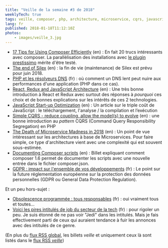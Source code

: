 ```yaml
---
title: "Veille de la semaine #3 de 2018"
weeklyTech: true
tags: veille, composer, php, architecture, microservice, cqrs, javascript, performances, react, redux, dns
lang: fr
published: 2018-01-18T11:12:10Z
photos:
    - images/veille_3.jpg
---
```

* [17 Tips for Using Composer Efficiently](https://blog.martinhujer.cz/17-tips-for-using-composer-efficiently/) (en)&nbsp;: En fait 20 trucs intéressants avec composer. La parallèlisation des installations avec [le plugin prestissimo](https://github.com/hirak/prestissimo) mérite d'être testé.
* [The end of Silex](http://symfony.com/blog/the-end-of-silex) (en)&nbsp;: la fin de vie (maintenance) de Silex est prévu pour juin 2018.
* [PHP et les résolveurs DNS](https://jolicode.com/blog/php-et-les-resolveurs-dns) (fr)&nbsp;: où comment un DNS lent peut nuire aux performances d'une application (PHP dans ce cas).
* [React, Redux and JavaScript Architecture](https://jrsinclair.com/articles/2018/react-redux-javascript-architecture/) (en)&nbsp;: Une très bonne introduction à React et Redux avec surtout des réponses à *pourquoi* ces choix et de bonnes explications sur les intérêts de ces 2 technologies.
* [JavaScript Start-up Optimization](https://developers.google.com/web/fundamentals/performance/optimizing-content-efficiency/javascript-startup-optimization/) (en)&nbsp;: Un article sur le triple coût de JavaScript : le téléchargement, l'analyse / la compilation et l’exécution
* [Simple CQRS - reduce coupling, allow the model(s) to evolve](https://matthiasnoback.nl/2018/01/simple-cqrs-reduce-coupling-allow-the-model-to-evolve/) (en)&nbsp;: une bonne introduction au *pattern* CQRS (Command Query Responsibility Segregation) en PHP
* [The Death of Microservice Madness in 2018](http://www.dwmkerr.com/the-death-of-microservice-madness-in-2018/) (en)&nbsp;: Un point de vue intéressant sur les architectures à base de Microservices. Pour faire simple, ce type d'architecture vient avec une complexité qui est souvent sous-estimée.
* [Documenting Composer scripts](http://raphaelstolt.blogspot.fr/2018/01/documenting-composer-scripts.html) (en)&nbsp;: Billet expliquant comment composer 1.6 permet de documenter les scripts avec une nouvelle entrée dans le fichier composer.json.
* [GDPR : impact sur l'ensemble de vos développements](https://wodric.com/gpdr-impact-sur-vos-developpements/) (fr)&nbsp;: Le point sur la future réglementation européenne sur la protection des données personnelles (GDPR ou General Data Protection Regulation).

Et un peu hors-sujet&nbsp;:

* [Obsolescence programmée : tous responsables](http://www.lutopik.com/article/obsolescence-programmee-tous-responsables) (fr)&nbsp;: oui vraiment tous et toutes…
* [Voici les pires intitulés de job du secteur de la tech](https://m.usbeketrica.com/article/recrutement-perle-rare-pas-besoin-ninja-ou-sorcier) (fr)&nbsp;: pour rigoler un peu. Je suis étonné de ne pas voir &quot;Jedi&quot; dans les intitulés. Mais je fais effectivement parti de ceux qui auraient tendance à fuir les annonces avec des intitulés de ce genre.

(En plus du [flux RSS global](/rss.xml), les billets *veille*
et uniquement ceux là sont listés dans le [flux RSS *veille*](/rss/veille.xml))
